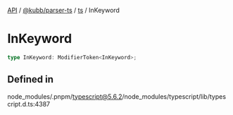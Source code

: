 [API](../../../../../packages.md) / [@kubb/parser-ts](../../../index.md) / [ts](../index.md) / InKeyword

# InKeyword

```ts
type InKeyword: ModifierToken<InKeyword>;
```

## Defined in

node\_modules/.pnpm/typescript@5.6.2/node\_modules/typescript/lib/typescript.d.ts:4387
